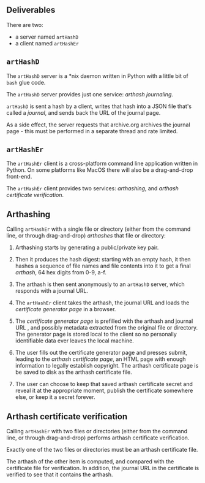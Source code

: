 ## Deliverables

There are two:

* a server named `artHashD`
* a client named `artHashEr`

## `artHashD`

The `artHashD` server is a *nix daemon written in Python with a little bit of
`bash` glue code.

The `artHashD` server provides just one service: _arthash journaling_.

`artHashD` is sent a hash by a client, writes that hash into a JSON file that's
called a _journal_, and sends back the URL of the journal page.

As a side effect, the server requests that archive.org archives the journal
page - this must be performed in a separate thread and rate limited.

## `artHashEr`

 The `artHashEr` client is a cross-platform command line application written in
Python. On some platforms like MacOS there will also be a drag-and-drop
front-end.

The `artHashEr` client provides two services: _arthashing_,
and _arthash certificate verification_.

## Arthashing

Calling `artHashEr` with a single file or directory (either from the command
line, or through drag-and-drop) _arthashes_ that file or directory:

1. Arthashing starts by generating a public/private key pair.

2. Then it produces the hash digest: starting with an empty hash, it then hashes
a sequence of file names and file contents into it to get a final _arthash_, 64
hex digits from 0-9, a-f.

2. The arthash is then sent anonymously to an `artHashD` server, which responds
with a journal URL.

3. The `artHashEr` client takes the arthash, the journal URL and loads the
_certificate generator page_ in a browser.

4. The _certificate generator page_ is prefilled with the arthash and journal
URL , and possibly metadata extracted from the original file or directory.
The generator page is stored local to the client so no personally identifiable
data ever leaves the local machine.

5. The user fills out the certificate generator page and presses submit, leading
to the _arthash certificate page_, an HTML page with enough information to
legally establish copyright. The arthash certificate page is be saved to disk as
the arthash certificate file.

6. The user can choose to keep that saved arthash certificate secret and reveal
it at the appropriate moment,  publish the certificate somewhere else, or keep
it a secret forever.


## Arthash certificate verification

Calling `artHashEr` with two files or directories (either from the command
line, or through drag-and-drop) performs arthash certificate verification.

Exactly one of the two files or directories must be an arthash certificate file.

The arthash of the other item is computed, and compared with the certificate
file for verification.  In addition, the journal URL in the certificate is
verified to see that it contains the arthash.
